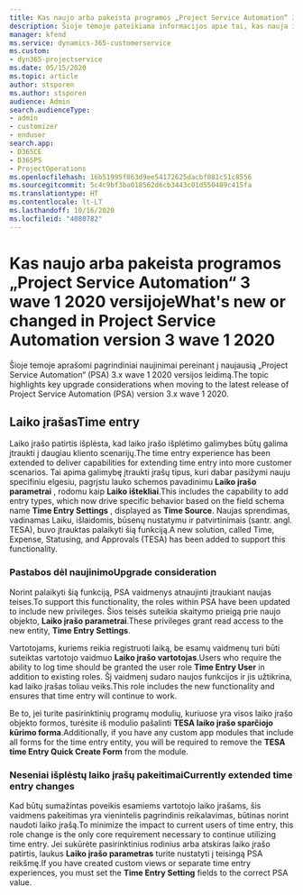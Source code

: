 ```yaml
---
title: Kas naujo arba pakeista programos „Project Service Automation“ 3.x wave 1 2020 versijoje
description: Šioje temoje pateikiama informacijos apie tai, kas nauja ir pakeista „Project Service Automation“ 3 wave 1 2020 versijoje.
manager: kfend
ms.service: dynamics-365-customerservice
ms.custom:
- dyn365-projectservice
ms.date: 05/15/2020
ms.topic: article
author: stsporen
ms.author: stsporen
audience: Admin
search.audienceType:
- admin
- customizer
- enduser
search.app:
- D365CE
- D365PS
- ProjectOperations
ms.openlocfilehash: 16b51995f863d9ee54172625dacbf081c51c8556
ms.sourcegitcommit: 5c4c9bf3ba018562d6cb3443c01d550489c415fa
ms.translationtype: HT
ms.contentlocale: lt-LT
ms.lasthandoff: 10/16/2020
ms.locfileid: "4080782"
---
```

# <a name="whats-new-or-changed-in-project-service-automation-version-3-wave-1-2020"></a><span data-ttu-id="59e6b-103">Kas naujo arba pakeista programos „Project Service Automation“ 3 wave 1 2020 versijoje</span><span class="sxs-lookup"><span data-stu-id="59e6b-103">What's new or changed in Project Service Automation version 3 wave 1 2020</span></span>
<span data-ttu-id="59e6b-104">Šioje temoje aprašomi pagrindiniai naujinimai pereinant į naujausią „Project Service Automation“ (PSA) 3.x wave 1 2020 versijos leidimą.</span><span class="sxs-lookup"><span data-stu-id="59e6b-104">The topic highlights key upgrade considerations when moving to the latest release of Project Service Automation (PSA) version 3.x wave 1 2020.</span></span>

## <a name="time-entry"></a><span data-ttu-id="59e6b-105">Laiko įrašas</span><span class="sxs-lookup"><span data-stu-id="59e6b-105">Time entry</span></span>
<span data-ttu-id="59e6b-106">Laiko įrašo patirtis išplėsta, kad laiko įrašo išplėtimo galimybes būtų galima įtraukti į daugiau kliento scenarijų.</span><span class="sxs-lookup"><span data-stu-id="59e6b-106">The time entry experience has been extended to deliver capabilities for extending time entry into more customer scenarios.</span></span> <span data-ttu-id="59e6b-107">Tai apima galimybę įtraukti įrašų tipus, kuri dabar pasižymi nauju specifiniu elgesiu, pagrįstu lauko schemos pavadinimu **Laiko įrašo parametrai** , rodomu kaip **Laiko ištekliai**.</span><span class="sxs-lookup"><span data-stu-id="59e6b-107">This includes the capability to add entry types, which now drive specific behavior based on the field schema name **Time Entry Settings** , displayed as **Time Source**.</span></span> <span data-ttu-id="59e6b-108">Naujas sprendimas, vadinamas Laiku, išlaidomis, būsenų nustatymu ir patvirtinimais (santr. angl. TESA), buvo įtrauktas palaikyti šią funkciją.</span><span class="sxs-lookup"><span data-stu-id="59e6b-108">A new solution, called Time, Expense, Statusing, and Approvals (TESA) has been added to support this functionality.</span></span>

### <a name="upgrade-consideration"></a><span data-ttu-id="59e6b-109">Pastabos dėl naujinimo</span><span class="sxs-lookup"><span data-stu-id="59e6b-109">Upgrade consideration</span></span>
<span data-ttu-id="59e6b-110">Norint palaikyti šią funkciją, PSA vaidmenys atnaujinti įtraukiant naujas teises.</span><span class="sxs-lookup"><span data-stu-id="59e6b-110">To support this functionality, the roles within PSA have been updated to include new privileges.</span></span> <span data-ttu-id="59e6b-111">Šios teisės suteikia skaitymo prieigą prie naujo objekto, **Laiko įrašo parametrai**.</span><span class="sxs-lookup"><span data-stu-id="59e6b-111">These privileges grant read access to the new entity, **Time Entry Settings**.</span></span>

<span data-ttu-id="59e6b-112">Vartotojams, kuriems reikia registruoti laiką, be esamų vaidmenų turi būti suteiktas vartotojo vaidmuo **Laiko įrašo vartotojas**.</span><span class="sxs-lookup"><span data-stu-id="59e6b-112">Users who require the ability to log time should be granted the user role **Time Entry User** in addition to existing roles.</span></span> <span data-ttu-id="59e6b-113">Šį vaidmenį sudaro naujos funkcijos ir jis užtikrina, kad laiko įrašas toliau veiks.</span><span class="sxs-lookup"><span data-stu-id="59e6b-113">This role includes the new functionality and ensures that time entry will continue to work.</span></span>

<span data-ttu-id="59e6b-114">Be to, jei turite pasirinktinių programų modulių, kuriuose yra visos laiko įrašo objekto formos, turėsite iš modulio pašalinti **TESA laiko įrašo sparčiojo kūrimo forma**.</span><span class="sxs-lookup"><span data-stu-id="59e6b-114">Additionally, if you have any custom app modules that include all forms for the time entry entity, you will be required to remove the **TESA time Entry Quick Create Form** from the module.</span></span>

### <a name="currently-extended-time-entry-changes"></a><span data-ttu-id="59e6b-115">Neseniai išplėstų laiko įrašų pakeitimai</span><span class="sxs-lookup"><span data-stu-id="59e6b-115">Currently extended time entry changes</span></span>
<span data-ttu-id="59e6b-116">Kad būtų sumažintas poveikis esamiems vartotojo laiko įrašams, šis vaidmens pakeitimas yra vienintelis pagrindinis reikalavimas, būtinas norint naudoti laiko įrašą.</span><span class="sxs-lookup"><span data-stu-id="59e6b-116">To minimize the impact to current users of time entry, this role change is the only core requirement necessary to continue utilizing time entry.</span></span> <span data-ttu-id="59e6b-117">Jei sukūrėte pasirinktinius rodinius arba atskiras laiko įrašo patirtis, laukus **Laiko įrašo parametras** turite nustatyti į teisingą PSA reikšmę.</span><span class="sxs-lookup"><span data-stu-id="59e6b-117">If you have created custom views or separate time entry experiences, you must set the **Time Entry Setting** fields to the correct PSA value.</span></span>
